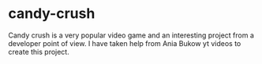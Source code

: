 # candy-crush

Candy crush is a very popular video game and an interesting project from a developer point of view. 
I have taken help from Ania Bukow yt videos to create this project.
